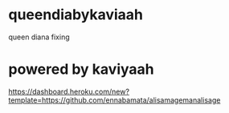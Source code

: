 # queendiabykaviaah


queen diana fixing

<b><h1>powered by kaviyaah</h1></b>

https://dashboard.heroku.com/new?template=https://github.com/ennabamata/alisamagemanalisage
